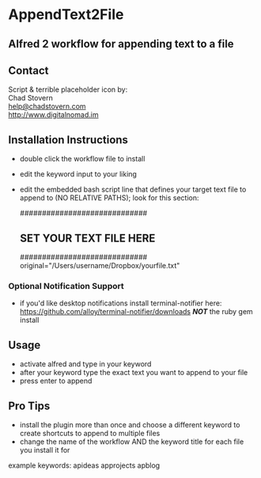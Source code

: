 # AppendText2File

## Alfred 2 workflow for appending text to a file

## Contact
Script & terrible placeholder icon by:  
Chad Stovern  
<help@chadstovern.com>  
<http://www.digitalnomad.im>

## Installation Instructions

- double click the workflow file to install
- edit the keyword input to your liking
- edit the embedded bash script line that defines your target text file to append to (NO RELATIVE PATHS); look for this section:

	#############################
	## SET YOUR TEXT FILE HERE ##
	#############################
	original="/Users/username/Dropbox/yourfile.txt"

### Optional Notification Support

- if you'd like desktop notifications install terminal-notifier here: https://github.com/alloy/terminal-notifier/downloads ***NOT*** the ruby gem install

## Usage

- activate alfred and type in your keyword
- after your keyword type the exact text you want to append to your file
- press enter to append

## Pro Tips

- install the plugin more than once and choose a different keyword to create shortcuts to append to multiple files
- change the name of the workflow AND the keyword title for each file you install it for

example keywords:  apideas approjects apblog
